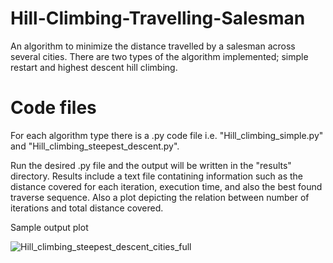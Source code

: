 # Hill-Climbing-Travelling-Salesman

An algorithm to minimize the distance travelled by a salesman across several cities. There are two types of the algorithm implemented; simple restart and highest descent hill climbing. 

# Code files
For each algorithm type there is a .py code file i.e. "Hill_climbing_simple.py" and "Hill_climbing_steepest_descent.py".

Run the desired .py file and the output will be written in the "results" directory. Results include a text file contatining information such as the distance covered for each iteration, execution time, and also the best found traverse sequence. Also a plot depicting the relation between number of iterations and total distance covered.

Sample output plot  

![Hill_climbing_steepest_descent_cities_full](https://user-images.githubusercontent.com/72637753/111034150-ec19da00-841c-11eb-9c95-8e3a8ec9c6da.png)

